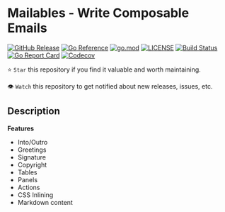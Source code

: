 # Mailables - Write Composable Emails

[![GitHub Release](https://img.shields.io/github/v/release/humweb/mailables)](https://github.com/humweb/mailables/releases)
[![Go Reference](https://pkg.go.dev/badge/github.com/humweb/mailables.svg)](https://pkg.go.dev/github.com/humweb/mailables)
[![go.mod](https://img.shields.io/github/go-mod/go-version/humweb/mailables)](go.mod)
[![LICENSE](https://img.shields.io/github/license/humweb/mailables)](LICENSE)
[![Build Status](https://img.shields.io/github/actions/workflow/status/humweb/mailables/build.yml?branch=main)](https://github.com/humweb/mailables/actions?query=workflow%3Abuild+branch%3Amain)
[![Go Report Card](https://goreportcard.com/badge/github.com/humweb/mailables)](https://goreportcard.com/report/github.com/humweb/mailables)
[![Codecov](https://codecov.io/gh/humweb/mailables/branch/main/graph/badge.svg)](https://codecov.io/gh/humweb/mailables)

⭐ `Star` this repository if you find it valuable and worth maintaining.

👁 `Watch` this repository to get notified about new releases, issues, etc.

## Description


**Features**
* Into/Outro
* Greetings
* Signature
* Copyright
* Tables
* Panels
* Actions
* CSS Inlining
* Markdown content
